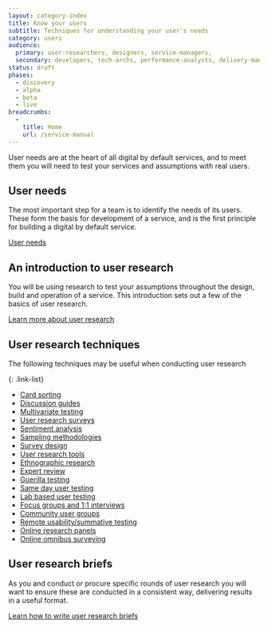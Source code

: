 ```yaml
---
layout: category-index
title: Know your users
subtitle: Techniques for understanding your user's needs
category: users
audience:
  primary: user-researchers, designers, service-managers,
  secondary: developers, tech-archs, performance-analysts, delivery-managers
status: draft
phases:
  - discovery
  - alpha
  - beta
  - live
breadcrumbs:
  -
    title: Home
    url: /service-manual
---
```


User needs are at the heart of all digital by default services, and to meet them you will need to test your services and assumptions with real users.

## User needs

The most important step for a team is to identify the needs of its users. These form the basis for development of a service, and is the first principle for building a digital by default service.

[User needs](/service-manual/users/user-needs.html)


## An introduction to user research

You will be using research to test your assumptions throughout the design, build and operation of a service. This introduction sets out a few of the basics of user research.

[Learn more about user research](/service-manual/users/introduction-to-user-research.html)

## User research techniques

The following techniques may be useful when conducting user research

{: .link-list}
* [Card sorting](/service-manual/users/card-sorting.html)
* [Discussion guides](/service-manual/users/user-research/discussionguides.html)
* [Multivariate testing](/service-manual/users/user-research/multivariatetesting.html)
* [User research surveys](/service-manual/users/user-research/userresearchsurveys.html)
* [Sentiment analysis](/service-manual/users/user-research/sentimentanalysis.html)
* [Sampling methodologies](/service-manual/users/user-research/samplingmethodologies.html)
* [Survey design](/service-manual/users/user-research/surveydesign.html)
* [User research tools](/service-manual/users/user-research/userresearchtools.html)
* [Ethnographic research](/service-manual/users/user-research/ethnographicresearch.html)
* [Expert review](/service-manual/users/user-research/expert-review.html)
* [Guerilla testing](/service-manual/users/user-research/guerillatesting.html)
* [Same day user testing](/service-manual/users/user-research/samedayusertesting.html)
* [Lab based user testing](/service-manual/users/user-research/labbasedusertesting.html)
* [Focus groups and 1:1 interviews](/service-manual/users/user-research/focusgroupsminigroupsandinterviews.html)
* [Community user groups](/service-manual/users/user-research/communityusergroups.html)
* [Remote usability/summative testing](/service-manual/users/user-research/remoteusability.html)
* [Online research panels](/service-manual/users/user-research/onlineresearchpanels.html)
* [Online omnibus surveying](/service-manual/users/user-research/onlineomnibussurvey.html)

## User research briefs

As you and conduct or procure specific rounds of user research you will want to ensure these are conducted in a consistent way, delivering results in a useful format.

[Learn how to write user research briefs](/service-manual/users/user-research/userresearchbriefs.html)
